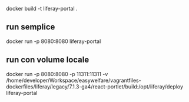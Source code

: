docker build -t liferay-portal .

## run semplice

docker run -p 8080:8080 liferay-portal

## run con volume locale

docker run -p 8080:8080 -p 11311:11311 -v /home/developer/Workspace/easywelfare/vagrantfiles-dockerfiles/liferay/legacy/7.1.3-ga4/react-portlet/build:/opt/liferay/deploy liferay-portal
